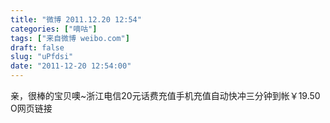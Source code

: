 ```yaml
---
title: "微博 2011.12.20 12:54"
categories: ["嘀咕"]
tags: ["来自微博 weibo.com"]
draft: false
slug: "uPfdsi"
date: "2011-12-20 12:54:00"
---
```


<p>亲，很棒的宝贝噢~浙江电信20元话费充值手机充值自动快冲三分钟到帐￥19.50 O网页链接 ​​​​</p>
